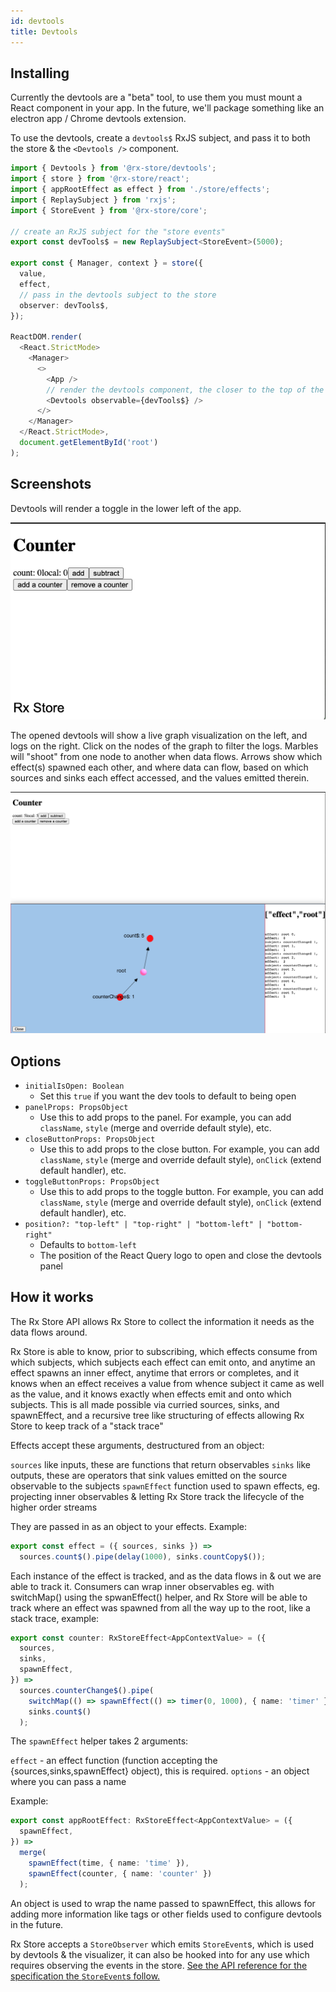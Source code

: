 ```yaml
---
id: devtools
title: Devtools
---
```


## Installing

Currently the devtools are a "beta" tool, to use them you must mount a React component in your app. In the future, we'll package something like an electron app / Chrome devtools extension.

To use the devtools, create a `devtools$` RxJS subject, and pass it to both the store & the `<Devtools />` component.

```ts
import { Devtools } from '@rx-store/devtools';
import { store } from '@rx-store/react';
import { appRootEffect as effect } from './store/effects';
import { ReplaySubject } from 'rxjs';
import { StoreEvent } from '@rx-store/core';

// create an RxJS subject for the "store events"
export const devTools$ = new ReplaySubject<StoreEvent>(5000);

export const { Manager, context } = store({
  value,
  effect,
  // pass in the devtools subject to the store
  observer: devTools$,
});

ReactDOM.render(
  <React.StrictMode>
    <Manager>
      <>
        <App />
        // render the devtools component, the closer to the top of the app the better!
        <Devtools observable={devTools$} />
      </>
    </Manager>
  </React.StrictMode>,
  document.getElementById('root')
);
```

## Screenshots

Devtools will render a toggle in the lower left of the app.

![toggle for devtools](./devtools.png)

The opened devtools will show a live graph visualization on the left, and logs on the right. Click on the nodes of the graph to filter the logs. Marbles will "shoot" from one node to another when data flows. Arrows show which effect(s) spawned each other, and where data can flow, based on which sources and sinks each effect accessed, and the values emitted therein.

![devtools-open](./devtools2.png)

## Options

- `initialIsOpen: Boolean`
  - Set this `true` if you want the dev tools to default to being open
- `panelProps: PropsObject`
  - Use this to add props to the panel. For example, you can add `className`, `style` (merge and override default style), etc.
- `closeButtonProps: PropsObject`
  - Use this to add props to the close button. For example, you can add `className`, `style` (merge and override default style), `onClick` (extend default handler), etc.
- `toggleButtonProps: PropsObject`
  - Use this to add props to the toggle button. For example, you can add `className`, `style` (merge and override default style), `onClick` (extend default handler), etc.
- `position?: "top-left" | "top-right" | "bottom-left" | "bottom-right"`
  - Defaults to `bottom-left`
  - The position of the React Query logo to open and close the devtools panel

## How it works

The Rx Store API allows Rx Store to collect the information it needs as the data flows around.

Rx Store is able to know, prior to subscribing, which effects consume from which subjects, which subjects each effect can emit onto, and anytime an effect spawns an inner effect, anytime that errors or completes, and it knows when an effect receives a value from whence subject it came as well as the value, and it knows exactly when effects emit and onto which subjects. This is all made possible via curried sources, sinks, and spawnEffect, and a recursive tree like structuring of effects allowing Rx Store to keep track of a "stack trace"

Effects accept these arguments, destructured from an object:

`sources` like inputs, these are functions that return observables
`sinks` like outputs, these are operators that sink values emitted on the source observable to the subjects
`spawnEffect` function used to spawn effects, eg. projecting inner observables & letting Rx Store track the lifecycle of the higher order streams

They are passed in as an object to your effects. Example:

```ts
export const effect = ({ sources, sinks }) =>
  sources.count$().pipe(delay(1000), sinks.countCopy$());
```

Each instance of the effect is tracked, and as the data flows in & out we are able to track it. Consumers can wrap inner observables eg. with switchMap() using the spwanEffect() helper, and Rx Store will be able to track where an effect was spawned from all the way up to the root, like a stack trace, example:

```ts
export const counter: RxStoreEffect<AppContextValue> = ({
  sources,
  sinks,
  spawnEffect,
}) =>
  sources.counterChange$().pipe(
    switchMap(() => spawnEffect(() => timer(0, 1000), { name: 'timer' })),
    sinks.count$()
  );
```

The `spawnEffect` helper takes 2 arguments:

`effect` - an effect function (function accepting the {sources,sinks,spawnEffect} object), this is required.
`options` - an object where you can pass a name

Example:

```ts
export const appRootEffect: RxStoreEffect<AppContextValue> = ({
  spawnEffect,
}) =>
  merge(
    spawnEffect(time, { name: 'time' }),
    spawnEffect(counter, { name: 'counter' })
  );
```

An object is used to wrap the name passed to spawnEffect, this allows for adding more information like tags or other fields used to configure devtools in the future.

Rx Store accepts a `StoreObserver` which emits `StoreEvent`s, which is used by devtools & the visualizer, it can also be hooked into for any use which requires observing the events in the store. [See the API reference for the specification the `StoreEvent`s follow.](/api-core/modules/_libs_core_src_lib_store_event_.html)
